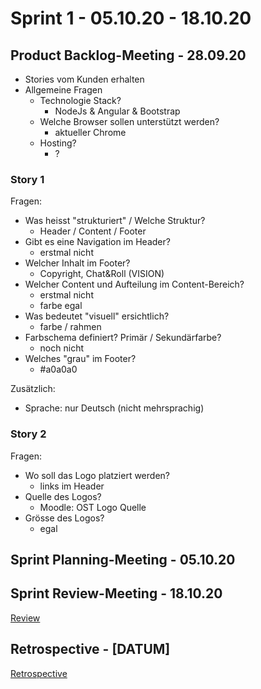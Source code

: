 # Sprint 1 - 05.10.20 - 18.10.20

## Product Backlog-Meeting - 28.09.20
- Stories vom Kunden erhalten
- Allgemeine Fragen
  - Technologie Stack?
    - NodeJs & Angular & Bootstrap
  - Welche Browser sollen unterstützt werden?
    - aktueller Chrome
  - Hosting?
    - ?

### Story 1

Fragen: 
- Was heisst "strukturiert" / Welche Struktur?
  - Header / Content / Footer
- Gibt es eine Navigation im Header?
  - erstmal nicht
- Welcher Inhalt im Footer?
  - Copyright, Chat&Roll (VISION)
- Welcher Content und Aufteilung im Content-Bereich?
  - erstmal nicht
  - farbe egal
- Was bedeutet "visuell" ersichtlich?
  - farbe / rahmen
- Farbschema definiert? Primär / Sekundärfarbe?
  - noch nicht
- Welches "grau" im Footer?
  - #a0a0a0

Zusätzlich:
- Sprache: nur Deutsch (nicht mehrsprachig)

### Story 2

Fragen: 
- Wo soll das Logo platziert werden?
  - links im Header
- Quelle des Logos?
  - Moodle: OST Logo Quelle
- Grösse des Logos?
  - egal


## Sprint Planning-Meeting - 05.10.20



## Sprint Review-Meeting - 18.10.20
[Review](sprint-review.md)


## Retrospective - [DATUM]
[Retrospective](sprint-retro.md)
